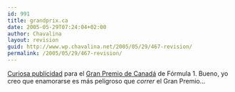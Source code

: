 ```yaml
---
id: 991
title: grandprix.ca
date: 2005-05-29T07:24:04+02:00
author: Chavalina
layout: revision
guid: http://www.wp.chavalina.net/2005/05/29/467-revision/
permalink: /2005/05/29/467-revision/
---
```

<a href="imagenes/fotos/grandprix-ca.jpg" target="_blank">Curiosa publicidad</a> para el <a href="http://grandprix.ca/site.php" target="_blank">Gran Premio de Canad&aacute;</a> de F&oacute;rmula 1. Bueno, yo creo que enamorarse es m&aacute;s peligroso que _correr_ el Gran Premio&#8230;